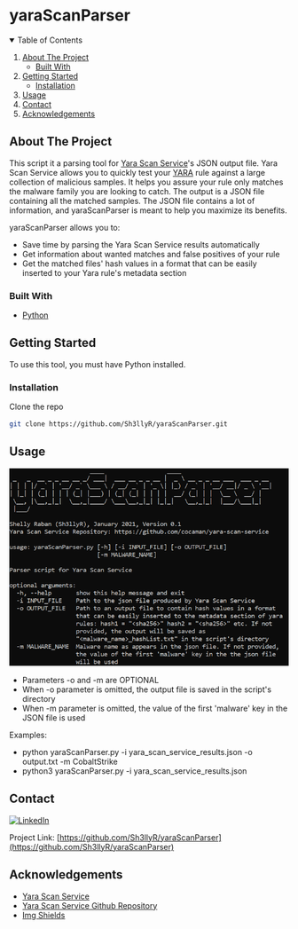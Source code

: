 # yaraScanParser


<!-- PROJECT SHIELDS -->
<!--
*** I'm using markdown "reference style" links for readability.
*** Reference links are enclosed in brackets [ ] instead of parentheses ( ).
*** See the bottom of this document for the declaration of the reference variables
*** for contributors-url, forks-url, etc. This is an optional, concise syntax you may use.
*** https://www.markdownguide.org/basic-syntax/#reference-style-links
-->



<!-- TABLE OF CONTENTS -->
<details open="open">
  <summary>Table of Contents</summary>
  <ol>
    <li>
      <a href="#about-the-project">About The Project</a>
      <ul>
        <li><a href="#built-with">Built With</a></li>
      </ul>
    </li>
    <li>
      <a href="#getting-started">Getting Started</a>
      <ul>
        <li><a href="#installation">Installation</a></li>
      </ul>
    </li>
    <li><a href="#usage">Usage</a></li>
    <li><a href="#contact">Contact</a></li>
    <li><a href="#acknowledgements">Acknowledgements</a></li>
  </ol>
</details>



<!-- ABOUT THE PROJECT -->
## About The Project

This script it a parsing tool for [Yara Scan Service](https://riskmitigation.ch/yara-scan/)'s JSON output file. Yara Scan Service allows you to quickly test your [YARA](https://yara.readthedocs.io/en/v3.4.0/index.html) rule against a large collection of malicious samples. It helps you assure your rule only matches the malware family you are looking to catch. The output is a JSON file containing all the matched samples. The JSON file contains a lot of information, and yaraScanParser is meant to help you maximize its benefits.

yaraScanParser allows you to:
* Save time by parsing the Yara Scan Service results automatically
* Get information about wanted matches and false positives of your rule
* Get the matched files' hash values in a format that can be easily inserted to your Yara rule's metadata section



### Built With

* [Python](https://www.python.org/)



<!-- GETTING STARTED -->
## Getting Started

To use this tool, you must have Python installed.


### Installation

Clone the repo
   ```sh
   git clone https://github.com/Sh3llyR/yaraScanParser.git
   ```



<!-- USAGE EXAMPLES -->
## Usage

![Product Name Screen Shot][product-screenshot]

* Parameters -o and -m are OPTIONAL
* When -o parameter is omitted, the output file is saved in the script's directory
* When -m parameter is omitted, the value of the first 'malware' key in the JSON file is used

Examples:
* python yaraScanParser.py -i yara_scan_service_results.json -o output.txt -m CobaltStrike
* python3 yaraScanParser.py -i yara_scan_service_results.json



<!-- CONTACT -->
## Contact

[![LinkedIn][linkedin-shield]][linkedin-url]

Project Link: [https://github.com/Sh3llyR/yaraScanParser](https://github.com/Sh3llyR/yaraScanParser)



<!-- ACKNOWLEDGEMENTS -->
## Acknowledgements
* [Yara Scan Service](https://riskmitigation.ch/yara-scan/)
* [Yara Scan Service Github Repository](https://github.com/cocaman/yara-scan-service)
* [Img Shields](https://shields.io)



<!-- MARKDOWN LINKS & IMAGES -->
<!-- https://www.markdownguide.org/basic-syntax/#reference-style-links -->
[linkedin-shield]: https://img.shields.io/badge/-LinkedIn-black.svg?style=for-the-badge&logo=linkedin&colorB=555
[linkedin-url]: https://www.linkedin.com/in/shelly-raban-6baa2b1b9/
[product-screenshot]: Images/help.png
